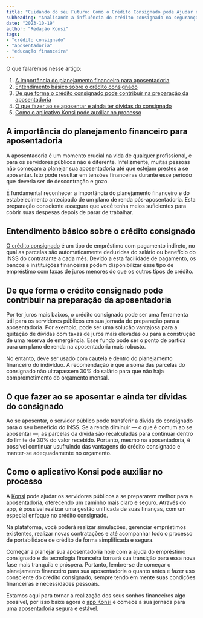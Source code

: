 ```yaml
---
title: "Cuidando do seu Futuro: Como o Crédito Consignado pode Ajudar na Preparação da sua Aposentadoria"
subheading: "Analisando a influência do crédito consignado na segurança financeira da aposentadoria para servidores públicos."
date: "2023-10-19"
author: "Redação Konsi"
tags:
- "crédito consignado"
- "aposentadoria"
- "educação financeira"
---
```



O que falaremos nesse artigo: 
1. [A importância do planejamento financeiro para aposentadoria](#importancia-planejamento)
2. [Entendimento básico sobre o crédito consignado](#entendimento-consignado)
3. [De que forma o crédito consignado pode contribuir na preparação da aposentadoria](#contribuicao-consignado)
4. [O que fazer ao se aposentar e ainda ter dívidas do consignado](#aposentar-dividas)
5. [Como o aplicativo Konsi pode auxiliar no processo](#app-konsi)

## A importância do planejamento financeiro para aposentadoria <a name="importancia-planejamento"></a>

A aposentadoria é um momento crucial na vida de qualquer profissional, e para os servidores públicos não é diferente. Infelizmente, muitas pessoas não começam a planejar sua aposentadoria até que estejam prestes a se aposentar. Isto pode resultar em tensões financeiras durante esse período que deveria ser de descontração e gozo.

É fundamental reconhecer a importância do planejamento financeiro e do estabelecimento antecipado de um plano de renda pós-aposentadoria. Esta preparação consciente assegura que você tenha meios suficientes para cobrir suas despesas depois de parar de trabalhar.

## Entendimento básico sobre o crédito consignado <a name="entendimento-consignado"></a>
[O crédito consignado](https://www.konsi.com.br/postagens/por-que-o-crdito-consignado-a-melhor-escolha-para-servidores-pblicos) é um tipo de empréstimo com pagamento indireto, no qual as parcelas são automaticamente deduzidas do salário ou benefício do INSS do contratante a cada mês. Devido a esta facilidade de pagamento, os bancos e instituições financeiras podem disponibilizar esse tipo de empréstimo com taxas de juros menores do que os outros tipos de crédito.

## De que forma o crédito consignado pode contribuir na preparação da aposentadoria <a name="contribuicao-consignado"></a>
Por ter juros mais baixos, o crédito consignado pode ser uma ferramenta útil para os servidores públicos em sua jornada de preparação para a aposentadoria. Por exemplo, pode ser uma solução vantajosa para a quitação de dívidas com taxas de juros mais elevadas ou para a construção de uma reserva de emergência. Esse fundo pode ser o ponto de partida para um plano de renda na aposentadoria mais robusto.

No entanto, deve ser usado com cautela e dentro do planejamento financeiro do indivíduo. A recomendação é que a soma das parcelas do consignado não ultrapassem 30% do salário para que não haja comprometimento do orçamento mensal.

## O que fazer ao se aposentar e ainda ter dívidas do consignado <a name="aposentar-dividas"></a>
Ao se aposentar, o servidor público pode transferir a dívida do consignado para o seu benefício do INSS. Se a renda diminuir — o que é comum ao se aposentar —, as parcelas da dívida são recalculadas para continuar dentro do limite de 30% do valor recebido. Portanto, mesmo na aposentadoria, é possível continuar usufruindo das vantagens do crédito consignado e manter-se adequadamente no orçamento.

## Como o aplicativo Konsi pode auxiliar no processo <a name="app-konsi"></a>
A [Konsi](https://www.konsi.com.br/download.html) pode ajudar os servidores públicos a se prepararem melhor para a aposentadoria, oferecendo um caminho mais claro e seguro. Através do app, é possível realizar uma gestão unificada de suas finanças, com um especial enfoque no crédito consignado.

Na plataforma, você poderá realizar simulações, gerenciar empréstimos existentes, realizar novas contratações e até acompanhar todo o processo de portabilidade de crédito de forma simplificada e segura.

Começar a planejar sua aposentadoria hoje com a ajuda do empréstimo consignado e da tecnologia financeira tornará sua transição para essa nova fase mais tranquila e próspera. Portanto, lembre-se de começar o planejamento financeiro para sua aposentadoria o quanto antes e fazer uso consciente do crédito consignado, sempre tendo em mente suas condições financeiras e necessidades pessoais. 

Estamos aqui para tornar a realização dos seus sonhos financeiros algo possível, por isso baixe agora o [app Konsi](https://www.konsi.com.br/download.html) e comece a sua jornada para uma aposentadoria segura e estável.